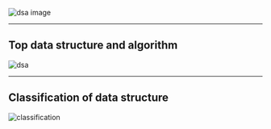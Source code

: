 ![dsa image](https://repository-images.githubusercontent.com/354254077/bce9404a-5a1c-491c-b778-ee99c018b00e)

---

## Top data structure and algorithm
![dsa](https://media.geeksforgeeks.org/wp-content/cdn-uploads/20221017172544/Introduction-to-Data-Structures-and-Algorithms-DSA.png)

---

## Classification of data structure
![classification](https://media.geeksforgeeks.org/wp-content/uploads/20220520182504/ClassificationofDataStructure-660x347.jpg)